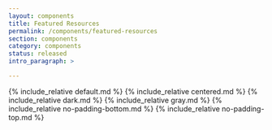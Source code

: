 ```yaml
---
layout: components
title: Featured Resources
permalink: /components/featured-resources
section: components
category: components
status: released
intro_paragraph: >

---
```


{% include_relative default.md %}
{% include_relative centered.md %}
{% include_relative dark.md %}
{% include_relative gray.md %}
{% include_relative no-padding-bottom.md %}
{% include_relative no-padding-top.md %}
